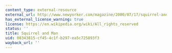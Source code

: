 ```yaml
---
content_type: external-resource
external_url: http://www.newyorker.com/magazine/2000/07/17/squirrel-and-man
has_external_license_warning: true
license: https://en.wikipedia.org/wiki/All_rights_reserved
status: ''
title: Squirrel and Man
uid: 08343815-cf45-4c1f-b297-ea5c725893f3
wayback_url: ''
---
```

